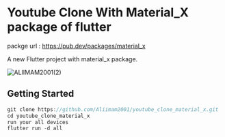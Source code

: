 # Youtube Clone With Material_X package of flutter 

packge url : https://pub.dev/packages/material_x

A new Flutter project with material_x package.

![ALIIMAM2001(2)](https://user-images.githubusercontent.com/53279036/84667192-dfd90e80-aed6-11ea-8a7a-3a90ec57a203.png)

## Getting Started

```dart
git clone https://github.com/Aliimam2001/youtube_clone_material_x.git
cd youtube_clone_material_x
run your all devices
flutter run -d all
```

